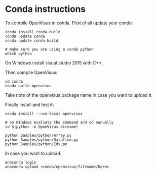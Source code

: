 # Conda instructions

To compile OpenVisus in conda. FIrst of all update your conda:

```
conda install conda-build
conda update conda
conda update conda-build

# make sure you are using a conda python
which python
```

On Windows install visual studio 2015 with C++.

Then compile OpenVisus:

```
cd conda
conda-build openvisus
```

Take note of the openvisus package name in case you want to upload it.

Finally install and test it:

```
conda install --use-local openvisus

# on Windows evaluate the command and cd manually
cd $(python -m OpenVisus dirname)

python Samples/python/Array.py
python Samples/python/Dataflow.py
python Samples/python/Idx.py
```


In case you want to upload:

```
anaconda login
anaconda upload <conda/openvisus/filename/here>
```



